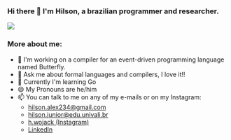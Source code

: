 ### Hi there 👋 I'm Hilson, a brazilian programmer and researcher.

<a  href="https://github.com/anuraghazra/github-readme-stats">
  <img src="https://github-readme-stats.vercel.app/api?username=Hilson-Alex&count_private=true&hide=contribs&show_icons=true&theme=omni&card_width=500&custom_title=Hilson's+Github+Stats"/>
</a></br>
<!-- <a href=https://github.com/anuraghazra/github-readme-stats>
 <img src="https://github-readme-stats.vercel.app/api/top-langs/?username=Hilson-Alex&layout=compact&theme=omni&card_width=450" />
</a> -->

### More about me:

- 🔭 I'm working on a compiler for an event-driven programming language named Butterfly.
- 💬 Ask me about formal languages and compilers, I love it!!
- 🌱 Currently I'm learning Go
- 😄 My Pronouns are he/him
- 📫 You can talk to me on any of my e-mails or on my Instagram:
  -  [hilson.alex234@gmail.com](mailto:hilson.alex234@gmail.com)
  -  [hilson.junior@edu.univali.br](mailto:hilson.alex234@gmail.com)
  -  [h.wojack (Instagram)](https://www.instagram.com/h.wojack/)
  -  [LinkedIn](https://www.linkedin.com/in/hilsonawjunior/)
<!--
**Hilson-Alex/Hilson-Alex** is a ✨ _special_ ✨ repository because its `README.md` (this file) appears on your GitHub profile.

Here are some ideas to get you started:

- 🔭 I’m currently working on ...
- 🌱 I’m currently learning ...
- 👯 I’m looking to collaborate on ...
- 🤔 I’m looking for help with ...
- 💬 Ask me about ...
- 📫 How to reach me: ...
- 😄 Pronouns: ...
- ⚡ Fun fact: ...
-->
